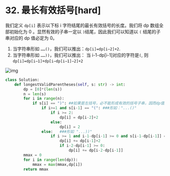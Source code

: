 # 32. 最长有效括号[hard]

我们定义 `dp[i]` 表示以下标 i 字符结尾的最长有效括号的长度。我们将 dp 数组全部初始化为 0 。显然有效的子串一定以 `)`结尾，因此我们可以知道以 `(` 结尾的子串对应的 dp 值必定为 0。

1. 当字符串形如 `……()`，我们可以推出：`dp[i]=dp[i−2]+2`.
2. 当字符串形如 `……))`，我们可以推出：
   当 i-1-dp[i-1]对应的字符是`(`, 则`dp[i]=dp[i−1]+dp[i−dp[i−1]−2]+2`

![img](https://pica.zhimg.com/80/v2-eb2a2ff70c8f4d3a7e53376f93291057_1440w.png)



```python
class Solution:
    def longestValidParentheses(self, s: str) -> int:
        dp = [0]*(len(s))
        n = len(s)
        for i in range(n):
            if s[i] == ")": ##如果是左括号，必不能形成有效的括号子串，因而dp值为0
                if i>=1 and s[i-1] == "(": ###形如："...()"
                    if i >= 2:
                        dp[i] = dp[i-2]+2
                    else:
                        dp[i] = 2
                else:   ###形如 "...))"
                    if i >= 1 and i-1-dp[i-1] >= 0 and s[i-1-dp[i-1]] == "(":
                        dp[i] += dp[i-1]+2
                        if i-2-dp[i-1] >= 0:
                            dp[i] += dp[i-2-dp[i-1]]
        mmax = 0
        for i in range(len(dp)):
            mmax = max(mmax,dp[i])
        return mmax
```


